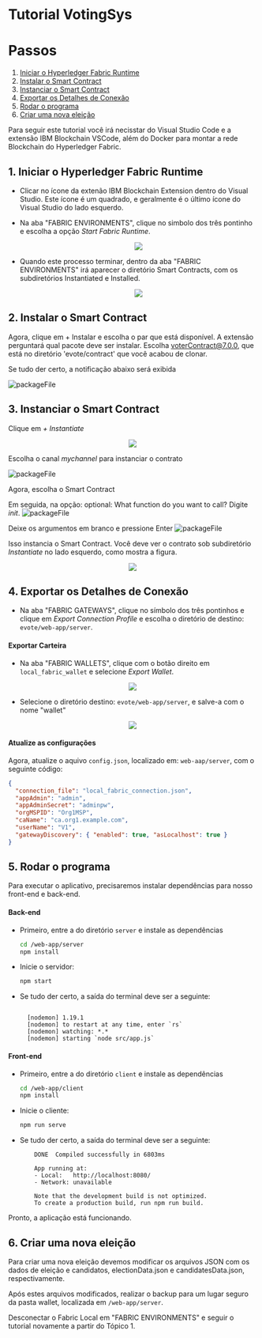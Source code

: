 
# Tutorial VotingSys

# Passos

1. [Iniciar o Hyperledger Fabric Runtime]()
2. [Instalar o Smart Contract ]()
3. [Instanciar o Smart Contract]()
4. [Exportar os Detalhes de Conexão]()
5. [Rodar o programa]()
6. [Criar uma nova eleição]()

Para seguir este tutorial você irá necisstar do Visual Studio Code e a extensão IBM Blockchain VSCode, além do Docker para montar a rede Blockchain do Hyperledger Fabric. 

## 1. Iniciar o Hyperledger Fabric Runtime
- Clicar no ícone da extenão IBM Blockchain Extension dentro do Visual Studio. Este ícone é um quadrado, e geralmente é o último ícone do Visual Studio do lado esquerdo.
- Na aba "FABRIC ENVIRONMENTS", clique no simbolo dos três pontinho e escolha a opção *Start Fabric Runtime*.
  <p align="center">
    <img src="startFabric.png">
  </p>
  
- Quando este processo terminar, dentro da aba "FABRIC ENVIRONMENTS" irá aparecer o diretório Smart Contracts, com os subdiretórios Instantiated e Installed.

  <p align="center">
    <img src="contracts.png">
  </p>


## 2. Instalar o Smart Contract 

Agora, clique em + Instalar e escolha o par que está disponível. A extensão perguntará qual pacote deve ser
instalar. Escolha voterContract@7.0.0, que está no diretório 'evote/contract' que você acabou de clonar.
 
Se tudo der certo, a notificação abaixo será exibida

![packageFile](/imagens/successInstall.png)


##  3. Instanciar o Smart Contract 
  Clique em *+ Instantiate* 

<p align="center">
  <img src="instantiate.png">
</p>

Escolha o canal *mychannel* para instanciar o contrato

![packageFile](/imagens/channel.png)

Agora, escolha o Smart Contract

Em seguida, na opção: optional: What function do you want to call? Digite *init*.
![packageFile](/imagens/function.png)


Deixe os argumentos em branco e pressione Enter
![packageFile](/imagens/blank.png)


Isso instancia o Smart Contract. Você deve ver o contrato
sob subdiretório *Instantiate* no lado esquerdo, como mostra a figura.


<p align="center">
  <img src="instantiated.png">
</p>

## 4. Exportar os Detalhes de Conexão

- Na aba "FABRIC GATEWAYS", clique no símbolo dos três pontinhos e clique em *Export Connection Profile* e escolha o diretório de destino: `evote/web-app/server`. 

#### Exportar Carteira

- Na aba "FABRIC WALLETS", clique com o botão direito em `local_fabric_wallet` e selecione *Export Wallet*. 

<p align="center">
  <img src="wallet.png">
</p>

- Selecione o diretório destino: `evote/web-app/server`, e salve-a com o nome "wallet"

<p align="center">
  <img src="saveWallet.png">
</p>

#### Atualize as configurações

Agora, atualize o aquivo `config.json`, localizado em: `web-aap/server`, com o seguinte código:

```json
{
  "connection_file": "local_fabric_connection.json",
  "appAdmin": "admin",
  "appAdminSecret": "adminpw",
  "orgMSPID": "Org1MSP",
  "caName": "ca.org1.example.com",
  "userName": "V1",
  "gatewayDiscovery": { "enabled": true, "asLocalhost": true }
}
```

## 5. Rodar o programa
Para executar o aplicativo, precisaremos instalar dependências para nosso front-end e back-end. 

#### Back-end
  - Primeiro, entre a do diretório `server` e instale as dependências 

    ```bash
    cd /web-app/server
    npm install
    ```
  - Inicie o servidor: 
    ```bash
    npm start
    ```
  - Se tudo der certo, a saída do terminal deve ser a seguinte:
    ```

      [nodemon] 1.19.1
      [nodemon] to restart at any time, enter `rs`
      [nodemon] watching: *.*
      [nodemon] starting `node src/app.js`  
    ```

#### Front-end 

- Primeiro, entre a do diretório `client` e instale as dependências 
  ```bash
  cd /web-app/client
  npm install
  ```
- Inicie o cliente: 
  ```bash
  npm run serve
  ```
- Se tudo der certo, a saída do terminal deve ser a seguinte:
  ```
      DONE  Compiled successfully in 6803ms                                                                                             

      App running at:
      - Local:   http://localhost:8080/ 
      - Network: unavailable

      Note that the development build is not optimized.
      To create a production build, run npm run build. 
  ```
Pronto, a aplicação está funcionando. 

## 6. Criar uma nova eleição

Para criar uma nova eleição devemos modificar os arquivos JSON com os dados de eleição e candidatos, electionData.json e candidatesData.json, respectivamente. 

Após estes arquivos modificados, realizar o backup para um lugar seguro da pasta wallet, localizada em `/web-app/server`.

Desconectar o Fabric Local em "FABRIC ENVIRONMENTS" e seguir o tutorial novamente a partir do Tópico 1.